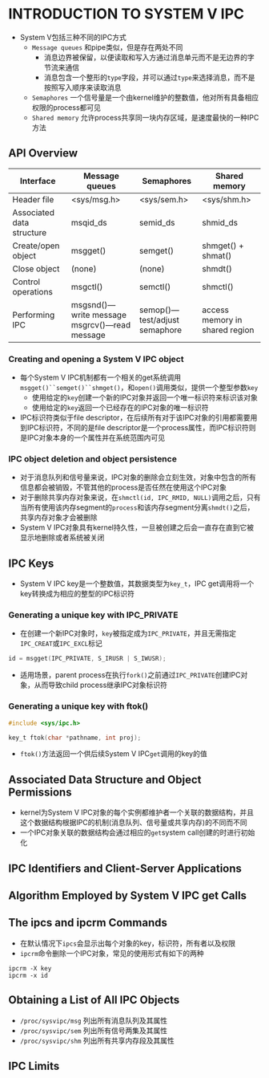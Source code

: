 # INTRODUCTION TO SYSTEM V IPC

- System V包括三种不同的IPC方式
	- `Message queues` 和pipe类似，但是存在两处不同
		- 消息边界被保留，以便读取和写入方通过消息单元而不是无边界的字节流来通信
		- 消息包含一个整形的`type`字段，并可以通过`type`来选择消息，而不是按照写入顺序来读取消息
	- `Semaphores` 一个信号量是一个由kernel维护的整数值，他对所有具备相应权限的process都可见
	- `Shared memory` 允许process共享同一块内存区域，是速度最快的一种IPC方法

## API Overview

| Interface                 | Message queues                               | Semaphores                    | Shared memory                  |
|---------------------------|----------------------------------------------|-------------------------------|--------------------------------|
| Header file               | <sys/msg.h>                                  | <sys/sem.h>                   | <sys/shm.h>                    |
| Associated data structure | msqid_ds                                     | semid_ds                      | shmid_ds                       |
| Create/open object        | msgget()                                     | semget()                      | shmget() + shmat()             |
| Close object              | (none)                                       | (none)                        | shmdt()                        |
| Control operations        | msgctl()                                     | semctl()                      | shmctl()                       |
| Performing IPC            | msgsnd()—write message msgrcv()—read message | semop()—test/adjust semaphore | access memory in shared region |

### Creating and opening a System V IPC object

- 每个System V IPC机制都有一个相关的get系统调用`msgget()``semget()``shmget()`，和`open()`调用类似，提供一个整型参数`key`
	- 使用给定的`key`创建一个新的IPC对象并返回一个唯一标识符来标识该对象
	- 使用给定的`key`返回一个已经存在的IPC对象的唯一标识符
- IPC标识符类似于file descriptor，在后续所有对于该IPC对象的引用都需要用到IPC标识符，不同的是file descriptor是一个process属性，而IPC标识符则是IPC对象本身的一个属性并在系统范围内可见

### IPC object deletion and object persistence

- 对于消息队列和信号量来说，IPC对象的删除会立刻生效，对象中包含的所有信息都会被销毁，不管其他的process是否任然在使用这个IPC对象
- 对于删除共享内存对象来说，在`shmctl(id, IPC_RMID, NULL)`调用之后，只有当所有使用该内存segment的`process`和该内存segment分离`shmdt()`之后，共享内存对象才会被删除
- System V IPC对象具有kernel持久性，一旦被创建之后会一直存在直到它被显示地删除或者系统被关闭

## IPC Keys

- System V IPC key是一个整数值，其数据类型为`key_t`，IPC get调用将一个key转换成为相应的整型的IPC标识符

### Generating a unique key with IPC_PRIVATE

- 在创建一个新IPC对象时，`key`被指定成为`IPC_PRIVATE`，并且无需指定`IPC_CREAT`或`IPC_EXCL`标记

```c
id = msgget(IPC_PRIVATE, S_IRUSR | S_IWUSR);
```

- 适用场景，parent process在执行`fork()`之前通过`IPC_PRIVATE`创建IPC对象，从而导致child process继承IPC对象标识符

### Generating a unique key with ftok()

```c
#include <sys/ipc.h>

key_t ftok(char *pathname, int proj);
```

- `ftok()`方法返回一个供后续System V IPC`get`调用的key的值

## Associated Data Structure and Object Permissions

- kernel为System V IPC对象的每个实例都维护者一个关联的数据结构，并且这个数据结构根据IPC的机制(消息队列、信号量或共享内存)的不同而不同
- 一个IPC对象关联的数据结构会通过相应的`get`system call创建的时进行初始化

## IPC Identifiers and Client-Server Applications

## Algorithm Employed by System V IPC get Calls

## The ipcs and ipcrm Commands

- 在默认情况下`ipcs`会显示出每个对象的key，标识符，所有者以及权限
- `ipcrm`命令删除一个IPC对象，常见的使用形式有如下的两种

```shell
ipcrm -X key
ipcrm -x id
```

## Obtaining a List of All IPC Objects

- `/proc/sysvipc/msg` 列出所有消息队列及其属性
- `/proc/sysvipc/sem` 列出所有信号两集及其属性
- `/proc/sysvipc/shm` 列出所有共享内存段及其属性

## IPC Limits